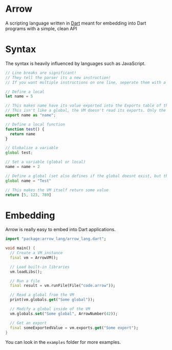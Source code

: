 # Arrow

A scripting language written in <a href="https://dart.dev/">Dart</a> meant for embedding into Dart programs with a simple, clean API

# Syntax

The syntax is heavily influenced by languages such as JavaScript.

```js
// Line breaks are significant!
// They tell the parser its a new instruction!
// If you want multiple instructions on one line, seperate them with a ;

// Define a local
let name = 5

// This makes name have its value exported into the Exports table of the VM.
// This isn't like a global, the VM doesn't read its exports. Only the embedder is meant to read exports via helper functions.
export name as "name";

// Define a local function
function test() {
  return name
}

// Globalize a variable
global test;

// Set a variable (global or local)
name = name + 2

// Define a global (set also defines if the global doesnt exist, but this one forcefully uses the global)
global name = "Test"

// This makes the VM itself return some value
return [5, 123, 789]
```

# Embedding

Arrow is really easy to embed into Dart applications.

```dart
import "package:arrow_lang/arrow_lang.dart";

void main() {
  // Create a VM instance
  final vm = ArrowVM();

  // Load built-in libraries
  vm.loadLibs();

  // Run a file
  final result = vm.runFile(File("code.arrow"));

  // Read a global from the VM
  print(vm.globals.get("Some global"));

  // Modify a global inside of the VM
  vm.globals.set("Some global", ArrowNumber(42));

  // Get an export
  final someExportedValue = vm.exports.get("Some export");
}
```

You can look in the `examples` folder for more examples.
